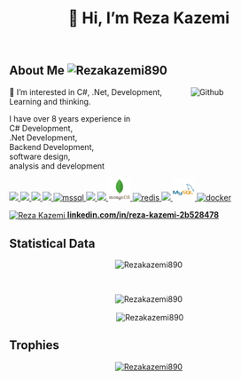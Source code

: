 <h1 align="center">👋 Hi, I’m Reza Kazemi</h1>
<br>
<h2> About Me <img src="https://komarev.com/ghpvc/?username=Rezakazemi890&label=Profile%20views&color=0e75b6&style=flat"
    alt="Rezakazemi890" /></h2> <img width="35%" align="right" alt="Github" src="https://dotnet.microsoft.com/static/images/redesign/shared/languages.svg?v=vWU_Pl-GdtsBx3iyM0ZPUHadYRPKrqXMRt5hPegBO38" />
<p> 👀 I’m interested in C#, .Net, Development, Learning and thinking.
	<br>
	<p align="left"> I have over 8 years experience in
		<br> C# Development,
		<br> .Net Development,
		<br> Backend Development,		
		<br> software design,
		<br> analysis and development
	 </p>
</p>
</h2>
<a href=h ttps://github.com/Rezakazemi890?tab=repositories&q=&type=&language=csharp&sort=> <img width='32px' src='https://raw.githubusercontent.com/rahulbanerjee26/githubAboutMeGenerator/main/icons/csharp.svg'> </a>
<a href=h ttps://github.com/Rezakazemi890?tab=repositories&q=&type=&language=.net&sort=> <img width='32px' src='https://upload.wikimedia.org/wikipedia/commons/thumb/7/7d/Microsoft_.NET_logo.svg/300px-Microsoft_.NET_logo.svg.png'> </a>
<a href=h ttps://github.com/Rezakazemi890?tab=repositories&q=&type=&language=kafka&sort=> <img width='32px' src='https://upload.wikimedia.org/wikipedia/commons/thumb/0/05/Apache_kafka.svg/128px-Apache_kafka.svg.png'> </a>
<a href=h ttps://github.com/Rezakazemi890?tab=repositories&q=&type=&language=rabitmq&sort=> <img width='58px' src='https://www.rabbitmq.com/img/logo-rabbitmq.svg'> </a>
<a href="https://www.microsoft.com/en-us/sql-server" target="_blank"> <img src="https://www.svgrepo.com/show/303229/microsoft-sql-server-logo.svg" alt="mssql" width="40" height="40" /> </a>
<a href=h ttps://github.com/Rezakazemi890?tab=repositories&q=&type=&language=elastic&sort=> <img width='58px' src='https://images.contentstack.io/v3/assets/bltefdd0b53724fa2ce/blt280217a63b82a734/6202d3378b1f312528798412/elastic-logo.svg'> </a>
<a href=h ttps://github.com/Rezakazemi890?tab=repositories&q=&type=&language=postgre&sort=> <img width='32px' src='https://www.postgresql.org/media/img/about/press/elephant.png'> </a>
<a href="https://www.mongodb.com/" target="_blank"> <img src="https://raw.githubusercontent.com/devicons/devicon/master/icons/mongodb/mongodb-original-wordmark.svg" alt="mongodb" width="40" height="40" /> </a>
<a href="https://redis.com/" target="_blank"> <img src="https://redis.com/wp-content/themes/wpx/assets/images/logo-redis.svg?auto=webp&quality=85,75&width=120" alt="redis" width="40" height="40" /> </a>
<a href=h ttps://github.com/Rezakazemi890?tab=repositories&q=&type=&language=sqlite&sort=> <img width='32px' src='https://raw.githubusercontent.com/rahulbanerjee26/githubAboutMeGenerator/main/icons/sqlite.svg'> </a>
<a href="https://www.mysql.com/" target="_blank"> <img src="https://raw.githubusercontent.com/devicons/devicon/master/icons/mysql/mysql-original-wordmark.svg" alt="mysql" width="40" height="40" /> </a>
<a href="https://docker.com" target="_blank"> <img src="https://upload.wikimedia.org/wikipedia/en/thumb/f/f4/Docker_logo.svg/240px-Docker_logo.svg.png" alt="docker" width="48" height="40" /> </a>
<p></p>
<a href="linkedin.com/in/reza-kazemi-2b528478" target="blank"><img align="center" src="https://raw.githubusercontent.com/rahuldkjain/github-profile-readme-generator/master/src/images/icons/Social/linked-in-alt.svg" alt="Reza Kazemi" height="30" width="30" />
<strong>linkedin.com/in/reza-kazemi-2b528478</strong></a>
<h2>Statistical Data </h2>
<div align="center">
	<p><img src="https://github-readme-streak-stats.herokuapp.com/?user=Rezakazemi890&" alt="Rezakazemi890" /></p>
	<br>
	<p><img src="https://github-readme-stats.vercel.app/api/top-langs?username=Rezakazemi890&show_icons=true&locale=en&layout=compact" alt="Rezakazemi890" /></p>
<p>&nbsp;<img align="center" src="https://github-readme-stats.vercel.app/api?username=Rezakazemi890&show_icons=true&locale=en" alt="Rezakazemi890" /></p>
	<h2 align="left">Trophies </h2>
	<p>
		<a href="https://github.com/ryo-ma/github-profile-trophy"><img src="https://github-profile-trophy.vercel.app/?username=Rezakazemi890" alt="Rezakazemi890" /></a>
	</p>
</div>

